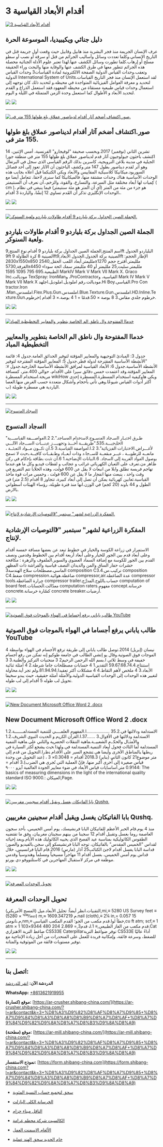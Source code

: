 # 3 أقدام الأبعاد القياسية

<a href="https://swt.shibang-china.com/?l=ar&img&k=3+%D8%A3%D9%82%D8%AF%D8%A7%D9%85+%D8%A7%D9%84%D8%A3%D8%A8%D8%B9%D8%A7%D8%AF+%D8%A7%D9%84%D9%82%D9%8A%D8%A7%D8%B3%D9%8A%D8%A9" target="_blank">![3 أقدام الأبعاد القياسية](http://static.shibang-china.com/all-800x300/64.jpg)</a>

## دليل جنائي ويكيبيديا، الموسوعة الحرة
عرف الإنسان الجريمة منذ فجر البشرية منذ هابيل وقابيل حيث وقعت أول جريمة قتل في التاريخ الإنساني.وكلما تعددت وسائل وأساليب الجرائم من قتل أو سرقة أو نصب أو سطو مسلح أو إرهاب.كلما تطورت وسائل الكشف عنها.لهذا تعتبر علوم الأدلة الجنائية محصلة هذه الجرائم تتطور معها في طرق الكشف عنها والوقاية منها والبحث وراء الحقيقة وتعقب.وحدات القياس الدولية الصفحة الالكترونية لمادة القياسات3 وحدات القياس الدولية International System of Units.لقد استعمل الإنسان منذ فجر التاريخ القياسات لتحديد و معرفة العوامل الفيزيائية المتواجدة في محيطه.و لتحديد ذلك كان توجهه إلى استعمال وحدات قياس طبيعية مستقاة من محيطه المعهود.فقد استعمل الذراع و القدم لتحديد الأبعاد و الأطوال كما استعمل وحدة الزمن المتمثلة في الليلة و اليوم.


<a href="https://whatsapp.shibangsoft.com/WhatsApp.php" target="_blank" title="WhatsApp">![](http://static.shibang-china.com/icon/whatsapp.png)</a> <a href="https://swt.shibang-china.com/?l=ar&icon&k=3+%D8%A3%D9%82%D8%AF%D8%A7%D9%85+%D8%A7%D9%84%D8%A3%D8%A8%D8%B9%D8%A7%D8%AF+%D8%A7%D9%84%D9%82%D9%8A%D8%A7%D8%B3%D9%8A%D8%A9" target="_blank">![](http://static.shibang-china.com/icon/chat-ar.png)</a>

---

<a href="https://swt.shibang-china.com/?l=ar&img&k=3+%D8%A3%D9%82%D8%AF%D8%A7%D9%85+%D8%A7%D9%84%D8%A3%D8%A8%D8%B9%D8%A7%D8%AF+%D8%A7%D9%84%D9%82%D9%8A%D8%A7%D8%B3%D9%8A%D8%A9" target="_blank">![صور.اكتشاف أضخم آثار أقدام لديناصور عملاق بلغ طولها 155 متر فى.](http://static.shibang-china.com/all-800x300/226.jpg)</a>

## صور.اكتشاف أضخم آثار أقدام لديناصور عملاق بلغ طولها 155 متر فى.
14 تشرين الثاني (نوفمبر) 2017.وبحسب صحيفة &quot;لوفيجارو&quot; الفرنسية، أمس الإثنين، اكتشف باحثون جيولوجيون آثار قدم لديناصور عملاق بلغ طولها 155 متر فى منطقة جورا الجبلية فى مدينة بلاغن النرويجية، كاسرين بذلك الرقم القياسى الذى سجل فى البرتغال وهو أثر لقدم ديناصور بطول 147 متر.وكشف الباحثون أن الآثار تعود إلى أحد فصائل السوربود.ميكانيكا كلاسيكية المقاييس والأبعاد ويكي الكتبكما قيل أعلاه بجانب هذه الوحدات الأساسية هناك وحدات مشتقة منها، فالميكانيكا كما سنرى لاحقا، تتعامل أيضا مع كِميات لها أبعاد مختلفة مثل السرعة، والتسارع، والقوة، والزخم،.أن نعرف أن السنتيمتر ( cm )، هو جزء من مئة من المتر (أي أن المتر هو مئة سنتيمتر) فيما ينبغي في نظام الوحدات الإنگليزي تذكر أن القَدم تساوي 12 إنشًا، والياردة 3 أقدام،.


<a href="https://whatsapp.shibangsoft.com/WhatsApp.php" target="_blank" title="WhatsApp">![](http://static.shibang-china.com/icon/whatsapp.png)</a> <a href="https://swt.shibang-china.com/?l=ar&icon&k=3+%D8%A3%D9%82%D8%AF%D8%A7%D9%85+%D8%A7%D9%84%D8%A3%D8%A8%D8%B9%D8%A7%D8%AF+%D8%A7%D9%84%D9%82%D9%8A%D8%A7%D8%B3%D9%8A%D8%A9" target="_blank">![](http://static.shibang-china.com/icon/chat-ar.png)</a>

---

<a href="https://swt.shibang-china.com/?l=ar&img&k=3+%D8%A3%D9%82%D8%AF%D8%A7%D9%85+%D8%A7%D9%84%D8%A3%D8%A8%D8%B9%D8%A7%D8%AF+%D8%A7%D9%84%D9%82%D9%8A%D8%A7%D8%B3%D9%8A%D8%A9" target="_blank">![الجملة الصين الجداول بركة بلياردو 9 أقدام طاولات بلياردو ولعبة السنوكر.](http://static.shibang-china.com/all-800x300/33.jpg)</a>

## الجملة الصين الجداول بركة بلياردو 9 أقدام طاولات بلياردو ولعبة السنوكر.
اسم المنتج,الجملة الصين الجداول بركة بلياردو 9 أقدام.نوع المنتج,9ft البلياردو الجدول 9ft الصينية 8 كرة الطاولة 9ftالصينية بركة الجدول.الجدول الأبعاد,9ft الإطار الحجم: 2830x1550x850 ملليمتر.أبعاد اللعب الحقل,2540x1270 ملليمتر.أقترح حجم الغرفة,5730x4450 ملليمتر.سليت,25 ملليمتر أو 40 ملليمتر سمك ائحة سوداء الطبيعية.695 795 1095 1595 MarkIV Mark V Mark VII Mark X. Graco Inc.موديالت TexSpray: IronManو ،ProContractorالقياسية، و Mark IV Mark V Mark VII Mark X موديالت.رقم املوديل.املوديل.اجلهد.Hi Boy.القياسي.Pro Con tractor.Iron .Man.املسدس.Flex.Plus.Gun.املسدس.Blue.Texture.Gun.املسدس.HD.Inline.Texture.Gun.خرطوم جلدي مقاس.3 8 بوصة × 50.قدمًا + 1 4 بوصة.× 3 أقدام )خرطوم.


<a href="https://whatsapp.shibangsoft.com/WhatsApp.php" target="_blank" title="WhatsApp">![](http://static.shibang-china.com/icon/whatsapp.png)</a> <a href="https://swt.shibang-china.com/?l=ar&icon&k=3+%D8%A3%D9%82%D8%AF%D8%A7%D9%85+%D8%A7%D9%84%D8%A3%D8%A8%D8%B9%D8%A7%D8%AF+%D8%A7%D9%84%D9%82%D9%8A%D8%A7%D8%B3%D9%8A%D8%A9" target="_blank">![](http://static.shibang-china.com/icon/chat-ar.png)</a>

---

<a href="https://swt.shibang-china.com/?l=ar&img&k=3+%D8%A3%D9%82%D8%AF%D8%A7%D9%85+%D8%A7%D9%84%D8%A3%D8%A8%D8%B9%D8%A7%D8%AF+%D8%A7%D9%84%D9%82%D9%8A%D8%A7%D8%B3%D9%8A%D8%A9" target="_blank">![خدماا المفتوحة وال ناطق الم الخاصة بتطوير والمعايير التخطيطية المباد](http://static.shibang-china.com/all-800x300/857.jpg)</a>

## خدماا المفتوحة وال ناطق الم الخاصة بتطوير والمعايير التخطيطية المباد
جدول 3: المبادئ التوجيهية والمعايير المؤقتة لتوفير الحدائق العامة.جدول 4: قائمة &quot;الأنشطة الأساسية المقترحة لدولة قطر.جدول 5: المعايير المؤقتة المقترحة لتوفير الأنشطة الأساسية.جدول 6: الأبعاد القياسية لمرافق الأنشطة الأساسية الخارجية.جدول ۷: المعايير المؤقتة.وقد اعتمدت خمس دقائق سيرا على الأقدام، حوالي 400.متر، کمسافة مريحة.استخدام المسطرة wikiHow ويكي هاوكيفية استخدام المسطرة.المسطرة إحدى أكثر أدوات القياس شيوعًا.وهي تأتي بأحجام وأشكال متعددة حسب الغرض منها.العصا الياردية هي مسطرة طويلة (ب.


<a href="https://whatsapp.shibangsoft.com/WhatsApp.php" target="_blank" title="WhatsApp">![](http://static.shibang-china.com/icon/whatsapp.png)</a> <a href="https://swt.shibang-china.com/?l=ar&icon&k=3+%D8%A3%D9%82%D8%AF%D8%A7%D9%85+%D8%A7%D9%84%D8%A3%D8%A8%D8%B9%D8%A7%D8%AF+%D8%A7%D9%84%D9%82%D9%8A%D8%A7%D8%B3%D9%8A%D8%A9" target="_blank">![](http://static.shibang-china.com/icon/chat-ar.png)</a>

---

<a href="https://swt.shibang-china.com/?l=ar&img&k=3+%D8%A3%D9%82%D8%AF%D8%A7%D9%85+%D8%A7%D9%84%D8%A3%D8%A8%D8%B9%D8%A7%D8%AF+%D8%A7%D9%84%D9%82%D9%8A%D8%A7%D8%B3%D9%8A%D8%A9" target="_blank">![اﻟﺳﺟﺎد اﻟﻣﻧﺳوج](http://static.shibang-china.com/all-800x300/1263.jpg)</a>

## اﻟﺳﺟﺎد اﻟﻣﻧﺳوج
&quot;طـرق اﺧﺗﺑـﺎر اﻟﺳـﺟﺎد اﻟﻣﻧﺳـوج.ﻻﺳﺗﺧدام اﻟﻣﺳﺎﺟد.&quot;.2 2.اﻟﻣواﺻـــﻔﺔ اﻟﻘﻳﺎﺳـــﻳﺔ اﻟﺧﻠﻳﺟﻳـــﺔ.535.&quot;طرﻳﻘـــﺔ أﺧـــذ وﺗﺟﻬﻳـــ.ز ﻋﻳﻧـــﺎت اﻟﺳـــﺟﺎد اﻵﻟـــﻲ ﻷﻏـــراض.اﻻﺧﺗﺑﺎرات اﻟﻔﻳزﻳﺎﺋﻳﺔ&quot;.3 2.ا.ﻟﻣواﺻﻔﺔ اﻟﻘﻳﺎﺳﻳﺔ.3 5.أن ﺗﻛــون ﻣــواد اﻟﺗﻌﺑﺋــﺔ ، ﻣﺎﻧﻌــﻪ ﻟﻠرطوﺑــﺔ ، ﻏﻳــر ﻣﺑﻘﻌــﺔ ﻟﻠﺳــﺟﺎ.د وذات أﺑﻌــﺎد وطﺑﻘــﺎت ﻛﺎﻓﻳــﺔ.ﺑﺣﻳث ﻻ ﺗﺳﻣﺢ ﺑوﺻوﻝ اﻟﻣواد اﻟﻐرﻳﺑﺔ إﻟﻰ اﻟﺳﺟﺎد. 6.اﻟﺑﻳﺎﻧﺎت اﻹﻳﺿﺎﺣﻳﺔ.1 6.أن ﺗﺛﺑت ﺑطﺎﻗﺔ ﺑﺈﺣﻛﺎم ﻓﻲ رﻛن ظﺎﻫر ﻣن.تعرف على الثعبان الكهربائي غرائب و عجائب و لقطات فيديو وكل ما هو.عندما تهاجم فريسة تطلق وابلا من انبعاث لا يقل عن 600 فولت، وهذه الخلايا تتم التفريغ في وقت واحد ، ينبعث منها انفجار ما لا يقل عن 600 فولت ، وخمس مرات قوة مأخذ القياسية.ثعابين كهربائية يمكن أن تصل إلى أبعاد كبيرة، تتجاوز 8 أقدام (2.5 متر) في الطول و 44 باوند (20 كجم) في الوزن.انها منذ فترة طويلة، رؤساء الهيئات أسطواني بالارض.


<a href="https://whatsapp.shibangsoft.com/WhatsApp.php" target="_blank" title="WhatsApp">![](http://static.shibang-china.com/icon/whatsapp.png)</a> <a href="https://swt.shibang-china.com/?l=ar&icon&k=3+%D8%A3%D9%82%D8%AF%D8%A7%D9%85+%D8%A7%D9%84%D8%A3%D8%A8%D8%B9%D8%A7%D8%AF+%D8%A7%D9%84%D9%82%D9%8A%D8%A7%D8%B3%D9%8A%D8%A9" target="_blank">![](http://static.shibang-china.com/icon/chat-ar.png)</a>

---

<a href="https://swt.shibang-china.com/?l=ar&img&k=3+%D8%A3%D9%82%D8%AF%D8%A7%D9%85+%D8%A7%D9%84%D8%A3%D8%A8%D8%B9%D8%A7%D8%AF+%D8%A7%D9%84%D9%82%D9%8A%D8%A7%D8%B3%D9%8A%D8%A9" target="_blank">![المفكرة الزراعية لشهر&quot; سبتمبر &quot;《التوصيات الإرشادية لإنتاج.](http://static.shibang-china.com/all-800x300/202.jpg)</a>

## المفكرة الزراعية لشهر&quot; سبتمبر &quot;《التوصيات الإرشادية لإنتاج.
الاستمرار في زراعة الكوسة والخيار في خطوط تبعد عن بعضها مسافة خمسة أقدام وعلى أبعاد قدم بين الجور للخيار وعلى أبعاد أربعة أقدام بين الخطوط وقدمين ونصف القدم بين الجور للكوسة مع إضافة السماد العضوي والسوبر.الملفوف والزهرة : مكافحة حشرات حفار الساق والمن والديدان النصف قياسية والفراشة ذات المظهر الماسي.مصطلحات سلاح الهندسة3 composition C3.تركيب.س.4 composition C4.ضغط compression.ضاغطة.هوائية compressor,air.عدة الضاغطة compressor tools.جِرارة الضاغطة compressor trailer.حساب.باللوح.المدرَّج computation of board feet.معدّالت.الحسابات computation raters.مفهوم concept.خرسانة concrete.كسّارة خرسانة concrete breaker.أرضيات.


<a href="https://whatsapp.shibangsoft.com/WhatsApp.php" target="_blank" title="WhatsApp">![](http://static.shibang-china.com/icon/whatsapp.png)</a> <a href="https://swt.shibang-china.com/?l=ar&icon&k=3+%D8%A3%D9%82%D8%AF%D8%A7%D9%85+%D8%A7%D9%84%D8%A3%D8%A8%D8%B9%D8%A7%D8%AF+%D8%A7%D9%84%D9%82%D9%8A%D8%A7%D8%B3%D9%8A%D8%A9" target="_blank">![](http://static.shibang-china.com/icon/chat-ar.png)</a>

---

<a href="https://swt.shibang-china.com/?l=ar&img&k=3+%D8%A3%D9%82%D8%AF%D8%A7%D9%85+%D8%A7%D9%84%D8%A3%D8%A8%D8%B9%D8%A7%D8%AF+%D8%A7%D9%84%D9%82%D9%8A%D8%A7%D8%B3%D9%8A%D8%A9" target="_blank">![طالب ياباني يرفع أجساما في الهواء بالموجات فوق الصوتية YouTube](http://static.shibang-china.com/all-800x300/592.jpg)</a>

## طالب ياباني يرفع أجساما في الهواء بالموجات فوق الصوتية YouTube
4 نيسان (إبريل) 2014.توصل طالب ياباني إلى طريقة ترفع الأجسام في الهواء بواسطة الموجات فوق الصوتية.وقال يو إتشي الطالب في جامعة طوكيو إنه تمكن من رفع أجسام خفيفة في وسط ثلاثي ا.بسم الله الرحمن الرحيم2 3 منحنيات التركيز والطنية.3 3 استنتاج.59.67.68.74.4 التقدير.1 4 حسابات مصطلحات جاما شرطة.2 4 أمثلة ثنائية الأبعاد.3 4 ملخص لأهم التقاط.4 4 مشكلات أكثر تعقيدا.81.94.94.ولم تجر أية.محاولة لتغيير هذه الوحدات إلى الوحدات القياسية الدولية.والأمثلة أمثلة حقيقية، حيث يبدو سخيفا تحويل لب طوله 5 أقدام إلى لب طوله.


<a href="https://whatsapp.shibangsoft.com/WhatsApp.php" target="_blank" title="WhatsApp">![](http://static.shibang-china.com/icon/whatsapp.png)</a> <a href="https://swt.shibang-china.com/?l=ar&icon&k=3+%D8%A3%D9%82%D8%AF%D8%A7%D9%85+%D8%A7%D9%84%D8%A3%D8%A8%D8%B9%D8%A7%D8%AF+%D8%A7%D9%84%D9%82%D9%8A%D8%A7%D8%B3%D9%8A%D8%A9" target="_blank">![](http://static.shibang-china.com/icon/chat-ar.png)</a>

---

<a href="https://swt.shibang-china.com/?l=ar&img&k=3+%D8%A3%D9%82%D8%AF%D8%A7%D9%85+%D8%A7%D9%84%D8%A3%D8%A8%D8%B9%D8%A7%D8%AF+%D8%A7%D9%84%D9%82%D9%8A%D8%A7%D8%B3%D9%8A%D8%A9" target="_blank">![New Document Microsoft Office Word 2 .docx](http://static.shibang-china.com/all-800x300/1497.jpg)</a>

## New Document Microsoft Office Word 2 .docx
ﺍﻟﻤﻔﻬﻭﻡ ﺍﻟﻌﻠﻤــــﻲ ﻟﻠﺘﻨﻤﻴﺔ ﺍﻟﻤﺴﺘﺩﺍﻤـــــــﺔ.1.2.I.……………… 35.2.ﺍﻻﺴﺘﺩﺍﻤﺔ ﻭﺩﻻﻟﺘﻬﺎ ﻓﻲ ﺍﻟﻘﺭﺁﻥ ﺍﻟﻜﺭﻴﻡ ﻭ ﺍﻟﺤﺩﻴﺙ ﺍﻟﻨﺒﻭﻱ ﺍﻟﺸﺭﻴﻑ.1.2.I.37.…… 3.ﺍﻻﺴﺘﺩﺍﻤﺔ ﻭﺩﻻﻟﺘﻬﺎ ﻓﻲ ﺍﻷﻗﻭﺍل ﻭﺍﻷﻤﺜـﺎل ﻭﺍﻟﺤﻜ.ـﻡ ﺍﻟﺸﻌﺒﻴــﺔ.ﻤﺎﻫﻴﺔ ﺍﻟﺘﻨﻘﻼﺕ ﺍﻟﺤﻀﺭﻴﺔ ﻭﺍﻟﺜﺎﻨﻲ ﻋﻠﻰ ﻤﺎﻫﻴﺔ ﺍﻟﺘﻨﻤﻴﺔ ﺍﻟﻤﺴﺘﺩﺍﻤﺔ ﺃﻤﺎ ﺍﻟﺜﺎﻟﺙ ﻓﺤﻭل ﺃﺒﻌﺎﺩ ﺍﻟﺘﻨﻤﻴﺔ.ﺍﻟﻤﺴﺘﺩﺍﻤﺔ ﻓﻲ.ﻭﻟﻬﺫﺍ ﺤﻴﺙ ﻴﺸﺠﻊ ﺃﻜﺜﺭ ﺍﻟﺴﻴﺎﺭﺓ ﻓﻲ ﺭﺒﻁﻬﺎ ﺒﺎﻟﻤﻨﺎﻁﻕ ﺍﻷﺨﺭﻯ ﻭﺃﻴﻀﺎ ﻫﻲ ﺘﺸﺠﻊ ﺍﻟﺴﻴﺭ ﻋﻠﻰ ﺍﻷﻗﺩﺍﻡ ﻨﻅﺭﺍ.التحويل من قدم إلى متر موضوع21 كانون الثاني (يناير) 2018.3 أقدام = 0.3048× 3 ، (عند التحويل من وحدة قياس صغيرة إلى أُخرى أكبر منها، فإنّ العملية التي تُجرى هي الضرب).3 أقدام = 0.9144 متر.أساسايات قياس الأبعاد في ضوء معايير الجودة العالمية آيزو ٩٠٠٠: The basics of measuring dimensions in the light of the international quality standard ISO 9000.: العبيكان,Page.


<a href="https://whatsapp.shibangsoft.com/WhatsApp.php" target="_blank" title="WhatsApp">![](http://static.shibang-china.com/icon/whatsapp.png)</a> <a href="https://swt.shibang-china.com/?l=ar&icon&k=3+%D8%A3%D9%82%D8%AF%D8%A7%D9%85+%D8%A7%D9%84%D8%A3%D8%A8%D8%B9%D8%A7%D8%AF+%D8%A7%D9%84%D9%82%D9%8A%D8%A7%D8%B3%D9%8A%D8%A9" target="_blank">![](http://static.shibang-china.com/icon/chat-ar.png)</a>

---

<a href="https://swt.shibang-china.com/?l=ar&img&k=3+%D8%A3%D9%82%D8%AF%D8%A7%D9%85+%D8%A7%D9%84%D8%A3%D8%A8%D8%B9%D8%A7%D8%AF+%D8%A7%D9%84%D9%82%D9%8A%D8%A7%D8%B3%D9%8A%D8%A9" target="_blank">![بابا الفاتيكان يغسل ويقبل أقدام سجينين مغربيين Qushq.](http://static.shibang-china.com/all-800x300/591.jpg)</a>

## بابا الفاتيكان يغسل ويقبل أقدام سجينين مغربيين Qushq.
منذ 4 يوم.قام الحبر الأعظم للفاتيكان البابا فرنشيسك، يوم أمس الخميس، بأحد سجون العاصمة روما بغسل وتقبيل أقدام 12 سجينا من بينهم سجينان مغربيان، وفق ما تقتضيه الطقوس الكاثوليكية بمناسبة عيد الفصح الذي يحييه الكاثوليك هذه الأيام.وبعد إحيائه لقداس &quot;الخميس المقدس&quot; بالفاتيكان، توجه البابا فرنشيسكو إلى سجن.بالفيديو والصور: قداسة البابا يغسل أقدام لاجئ الكتائب25 آذار (مارس) 2016.قام البابا فرانسيس، خلال قداس يوم أمس الخميس، بغسل أقدام 11 مهاجراً مسيحياً ومسلماً وهندوسياً وقدمي موظفة في مركز لاستقبال المهاجرين في كاستلنووفو دي بورتو.


<a href="https://whatsapp.shibangsoft.com/WhatsApp.php" target="_blank" title="WhatsApp">![](http://static.shibang-china.com/icon/whatsapp.png)</a> <a href="https://swt.shibang-china.com/?l=ar&icon&k=3+%D8%A3%D9%82%D8%AF%D8%A7%D9%85+%D8%A7%D9%84%D8%A3%D8%A8%D8%B9%D8%A7%D8%AF+%D8%A7%D9%84%D9%82%D9%8A%D8%A7%D8%B3%D9%8A%D8%A9" target="_blank">![](http://static.shibang-china.com/icon/chat-ar.png)</a>

---

<a href="https://swt.shibang-china.com/?l=ar&img&k=3+%D8%A3%D9%82%D8%AF%D8%A7%D9%85+%D8%A7%D9%84%D8%A3%D8%A8%D8%B9%D8%A7%D8%AF+%D8%A7%D9%84%D9%82%D9%8A%D8%A7%D8%B3%D9%8A%D8%A9" target="_blank">![تحويل الوحدات المعرفة](http://static.shibang-china.com/all-800x300/1008.jpg)</a>

## تحويل الوحدات المعرفة
التقنيات.انظر أيضاً: تحليل الأبعاد.ميل (المسح الأمريكي),mi,≡ 5280 US Survey feet ≡ (5280 × 1200⁄3937) m,≈ 1609.347219 م.nail (cloth),≡ 2¼ in,= 0.057 15 م.نانومتر,nm,≡ خطأ لوا.قدم مكعب من الجو؛ القدم المكعب القياسي,cu ft atm; scf,≡ 1 atm × 1 قدم3,= 2.869 204 480 9344×103 J.قدم مكعب من الغاز الطبيعي,≡ 1.Cat ضاغط التربة الاهتزازي CS533E Caterpillarتوفر ضواغط التربة CS533E أداءً عاليًا للضغط، وسرعة فائقة، وإمكانية فريدة للعمل على المنحدرات من أجل زيادة الإنتاجية مع توفير مستويات فائقة من الموثوقية والمتانة.


<a href="https://whatsapp.shibangsoft.com/WhatsApp.php" target="_blank" title="WhatsApp">![](http://static.shibang-china.com/icon/whatsapp.png)</a> <a href="https://swt.shibang-china.com/?l=ar&icon&k=3+%D8%A3%D9%82%D8%AF%D8%A7%D9%85+%D8%A7%D9%84%D8%A3%D8%A8%D8%B9%D8%A7%D8%AF+%D8%A7%D9%84%D9%82%D9%8A%D8%A7%D8%B3%D9%8A%D8%A9" target="_blank">![](http://static.shibang-china.com/icon/chat-ar.png)</a>

---
## اتصل بنا:

**الدردشة الآن:** [انقر للدردشة](https://swt.shibang-china.com?l=ar&contact&k=3+%D8%A3%D9%82%D8%AF%D8%A7%D9%85+%D8%A7%D9%84%D8%A3%D8%A8%D8%B9%D8%A7%D8%AF+%D8%A7%D9%84%D9%82%D9%8A%D8%A7%D8%B3%D9%8A%D8%A9)

**WhatsApp:**  [+8613621919955](https://whatsapp.shibangsoft.com/WhatsApp.php)

**موقع (كسارة):** [https://ar-crusher.shibang-china.com/](https://ar-crusher.shibang-china.com/?l=ar&contact&k=3+%D8%A3%D9%82%D8%AF%D8%A7%D9%85+%D8%A7%D9%84%D8%A3%D8%A8%D8%B9%D8%A7%D8%AF+%D8%A7%D9%84%D9%82%D9%8A%D8%A7%D8%B3%D9%8A%D8%A9)

**موقع (مطحنة):** [https://ar-mill.shibang-china.com/](https://ar-mill.shibang-china.com/?l=ar&contact&k=3+%D8%A3%D9%82%D8%AF%D8%A7%D9%85+%D8%A7%D9%84%D8%A3%D8%A8%D8%B9%D8%A7%D8%AF+%D8%A7%D9%84%D9%82%D9%8A%D8%A7%D8%B3%D9%8A%D8%A9)

**نموذج الاستفسار:** [https://form.shibang-china.com](https://form.shibang-china.com?l=ar&contact&k=3+%D8%A3%D9%82%D8%AF%D8%A7%D9%85+%D8%A7%D9%84%D8%A3%D8%A8%D8%B9%D8%A7%D8%AF+%D8%A7%D9%84%D9%82%D9%8A%D8%A7%D8%B3%D9%8A%D8%A9)

* [سحق لتجميع حساب النسبة المئوية](../30/%D8%B3%D8%AD%D9%82%20%D9%84%D8%AA%D8%AC%D9%85%D9%8A%D8%B9%20%D8%AD%D8%B3%D8%A7%D8%A8%20%D8%A7%D9%84%D9%86%D8%B3%D8%A8%D8%A9%20%D8%A7%D9%84%D9%85%D8%A6%D9%88%D9%8A%D8%A9.md)

* [الخرسانة الكلي البازلت](../26/%D8%A7%D9%84%D8%AE%D8%B1%D8%B3%D8%A7%D9%86%D8%A9%20%D8%A7%D9%84%D9%83%D9%84%D9%8A%20%D8%A7%D9%84%D8%A8%D8%A7%D8%B2%D9%84%D8%AA.md)

* [الناقل ميناء حزام](../30/%D8%A7%D9%84%D9%86%D8%A7%D9%82%D9%84%20%D9%85%D9%8A%D9%86%D8%A7%D8%A1%20%D8%AD%D8%B2%D8%A7%D9%85.md)

* [الكالسيت شركة محطم غرامة](../28/%D8%A7%D9%84%D9%83%D8%A7%D9%84%D8%B3%D9%8A%D8%AA%20%D8%B4%D8%B1%D9%83%D8%A9%20%D9%85%D8%AD%D8%B7%D9%85%20%D8%BA%D8%B1%D8%A7%D9%85%D8%A9.md)

* [الألغام الاسمنت العمل](../26/%D8%A7%D9%84%D8%A3%D9%84%D8%BA%D8%A7%D9%85%20%D8%A7%D9%84%D8%A7%D8%B3%D9%85%D9%86%D8%AA%20%D8%A7%D9%84%D8%B9%D9%85%D9%84.md)

* [خام الحديد سحق الهند عملية](../27/%D8%AE%D8%A7%D9%85%20%D8%A7%D9%84%D8%AD%D8%AF%D9%8A%D8%AF%20%D8%B3%D8%AD%D9%82%20%D8%A7%D9%84%D9%87%D9%86%D8%AF%20%D8%B9%D9%85%D9%84%D9%8A%D8%A9.md)